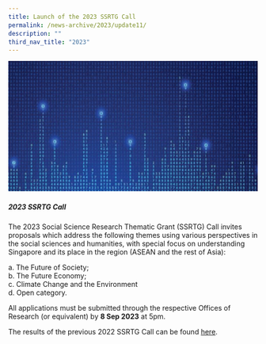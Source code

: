 ```yaml
---
title: Launch of the 2023 SSRTG Call
permalink: /news-archive/2023/update11/
description: ""
third_nav_title: "2023"
---
```

![](/images/updates5.jpg)

##### 2023 SSRTG Call
The 2023 Social Science Research Thematic Grant (SSRTG) Call invites proposals which address the following themes using various perspectives in the social sciences and humanities, with special focus on understanding Singapore and its place in the region (ASEAN and the rest of Asia):

 a\. The Future of Society;<br>
 b\. The Future Economy;<br>
 c\. Climate Change and the Environment<br>
 d\. Open category.
 
All applications must be submitted through the respective Offices of Research (or equivalent) by&nbsp;**8 Sep 2023**&nbsp;at 5pm.

The results of the previous 2022 SSRTG Call can be found [here](https://www.ssrc.edu.sg/grant-recipients/2022/ssrtg2022/).